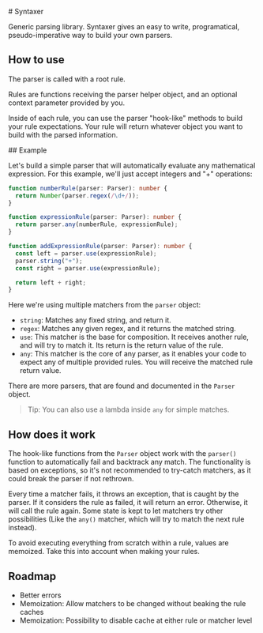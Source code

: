 # Syntaxer

Generic parsing library. Syntaxer gives an easy to write, programatical, pseudo-imperative way to build your own parsers.

## How to use

The parser is called with a root rule.

Rules are functions receiving the parser helper object, and an optional context parameter provided by you.

Inside of each rule, you can use the parser "hook-like" methods to build your rule expectations. Your rule will return whatever object you want to build with the parsed information.

## Example

Let's build a simple parser that will automatically evaluate any mathematical expression. For this example, we'll just accept integers and "+" operations:

```ts
function numberRule(parser: Parser): number {
  return Number(parser.regex(/\d+/));
}

function expressionRule(parser: Parser): number {
  return parser.any(numberRule, expressionRule);
}

function addExpressionRule(parser: Parser): number {
  const left = parser.use(expressionRule);
  parser.string("+");
  const right = parser.use(expressionRule);

  return left + right;
}
```

Here we're using multiple matchers from the `parser` object:

- `string`: Matches any fixed string, and return it.
- `regex`: Matches any given regex, and it returns the matched string.
- `use`: This matcher is the base for composition. It receives another rule, and will try to match it. Its return is the return value of the rule.
- `any`: This matcher is the core of any parser, as it enables your code to expect any of multiple provided rules. You will receive the matched rule return value.

There are more parsers, that are found and documented in the `Parser` object.

> Tip: You can also use a lambda inside `any` for simple matches.

## How does it work

The hook-like functions from the `Parser` object work with the `parser()` function to automatically fail and backtrack any match. The functionality is based on exceptions, so it's not recommended to try-catch matchers, as it could break the parser if not rethrown.

Every time a matcher fails, it throws an exception, that is caught by the parser. If it considers the rule as failed, it will return an error. Otherwise, it will call the rule again. Some state is kept to let matchers try other possibilities (Like the `any()` matcher, which will try to match the next rule instead).

To avoid executing everything from scratch within a rule, values are memoized. Take this into account when making your rules.

## Roadmap

- Better errors
- Memoization: Allow matchers to be changed without beaking the rule caches
- Memoization: Possibility to disable cache at either rule or matcher level

